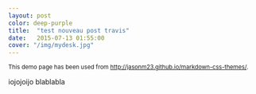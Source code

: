 ```yaml
---
layout: post
color: deep-purple
title:  "test nouveau post travis"
date:   2015-07-13 01:55:00
cover: "/img/mydesk.jpg"
---
```


<p><small>This demo page has been used from <a href="https://jasonm23.github.io/markdown-css-themes/" target="_blank">http://jasonm23.github.io/markdown-css-themes/</a>.</small></p>

 iojojoijo
blablabla
